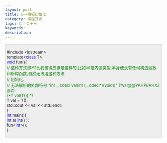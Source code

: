 ```yaml
---
layout: post
title: C++模板初始化
category: 编程开发
tags: Ｃ／Ｃ＋＋
keywords: 
description: 
---
```


<div
style="border-bottom:#cccccc 1px solid;border-left:#cccccc 1px solid;padding-bottom:4px;background-color:#eeeeee;padding-left:4px;width:98%;padding-right:5px;font-size:13px;word-break:break-all;border-top:#cccccc 1px solid;border-right:#cccccc 1px solid;padding-top:4px;">

\#include \<iostream\>\
 template\<<span style="color:#0000ff;">class</span> T\>\
 <span style="color:#0000ff;">void</span> fun(){\
     <span style="color:#008000;">//</span><span
style="color:#008000;"> 这种方式却不行,我觉得应该是这样的,比如int是内置类型,本身便没有任何构造函数和析构函数,自然无法用这种方法\
     </span><span style="color:#008000;">//</span><span
style="color:#008000;"> 初始化.\
     </span><span style="color:#008000;">//</span><span
style="color:#008000;"> 无法解析的外部符号 "int \_\_cdecl val(int (\_\_cdecl\*)(void))" (?val@@YAHP6AHXZ@Z).</span><span
style="color:#008000;">\
 </span>    <span style="color:#008000;">/\*</span><span
style="color:#008000;">T val(T());</span><span
style="color:#008000;">\*/</span>\
     T val = T();\
     std::cout \<\< val \<\< std::endl;\
 }\
 <span style="color:#0000ff;">int</span> main(){\
     <span style="color:#0000ff;">int</span> a( <span
style="color:#0000ff;">int</span>() );\
     fun\<<span style="color:#0000ff;">int</span>\>();\
 }

</div>

 







